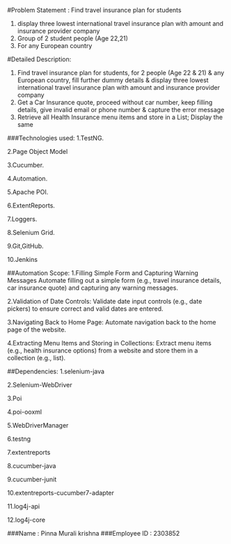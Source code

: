
#Problem Statement : Find travel insurance plan for students
 
1. display three lowest international  travel insurance plan with amount and insurance provider company
2. Group of  2 student people (Age 22,21)
3. For any European country
 
#Detailed Description:
 
1. Find travel insurance plan for students, for 2 people (Age 22 & 21) & any European country, fill further dummy details & display three lowest international  travel insurance plan with amount and insurance provider company
2. Get a Car Insurance quote, proceed without  car number, keep filling details, give invalid email or phone number & capture the error message
3.  Retrieve all Health Insurance menu items and store in a List; Display the same
 
 
###Technologies used:
1.TestNG.
 
2.Page Object Model
 
3.Cucumber.
 
4.Automation.
 
5.Apache POI.
 
6.ExtentReports.
 
7.Loggers.
 
8.Selenium Grid.
 
9.Git,GitHub.
 
10.Jenkins
 
 
##Automation Scope:
1.Filling Simple Form and Capturing Warning Messages
Automate filling out a simple form (e.g., travel insurance details, car insurance quote) and capturing any warning messages.
 
2.Validation of Date Controls:
Validate date input controls (e.g., date pickers) to ensure correct and valid dates are entered.

3.Navigating Back to Home Page:
Automate navigation back to the home page of the website.

4.Extracting Menu Items and Storing in Collections:
Extract menu items (e.g., health insurance options) from a website and store them in a collection (e.g., list).
 

 
##Dependencies:
1.selenium-java
 
2.Selenium-WebDriver
 
3.Poi
 
4.poi-ooxml
 
5.WebDriverManager
 
6.testng
 
7.extentreports
 
8.cucumber-java
 
9.cucumber-junit
 
10.extentreports-cucumber7-adapter
 
11.log4j-api
 
12.log4j-core

###Name        : Pinna Murali krishna
###Employee ID : 2303852
